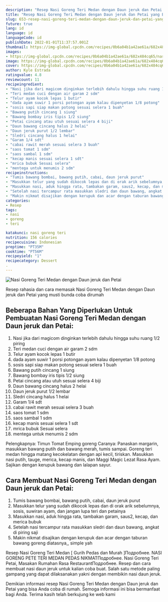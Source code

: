 ```yaml
---
description: "Resep Nasi Goreng Teri Medan dengan Daun jeruk dan Petai yang Bikin Ngiler"
title: "Resep Nasi Goreng Teri Medan dengan Daun jeruk dan Petai yang Bikin Ngiler"
slug: 653-resep-nasi-goreng-teri-medan-dengan-daun-jeruk-dan-petai-yang-bikin-ngiler
future: true
lang: id
language: id
languageCode: id
publishDate: 2022-01-01T11:37:57.001Z 
thumbnail: https://img-global.cpcdn.com/recipes/0b6a04b1a42ae61a/682x484cq65/nasi-goreng-teri-medan-dengan-daun-jeruk-dan-petai-foto-resep-utama.png
images:
- https://img-global.cpcdn.com/recipes/0b6a04b1a42ae61a/682x484cq65/nasi-goreng-teri-medan-dengan-daun-jeruk-dan-petai-foto-resep-utama.png
image: https://img-global.cpcdn.com/recipes/0b6a04b1a42ae61a/682x484cq65/nasi-goreng-teri-medan-dengan-daun-jeruk-dan-petai-foto-resep-utama.png
cover: https://img-global.cpcdn.com/recipes/0b6a04b1a42ae61a/682x484cq65/nasi-goreng-teri-medan-dengan-daun-jeruk-dan-petai-foto-resep-utama.png
author: Kyle Estrada
ratingvalue: 4.8
reviewcount: 11
recipeingredient:
- "Nasi jika dari magicom dinginkan terlebih dahulu hingga suhu ruang 1/2 piring"
- "Teri medan cuci dengan air garam 2 sdm"
- "Telur ayam kocok lepas 1 butir"
- "dada ayam suwir 1 porsi potongan ayam kalau dipenyetan 1/8 potong"
- "sosis sapi siap makan potong sesuai selera 1 buah"
- "Bawang putih cincang 1 siung"
- "Bawang bombay iris tipis 1/2 siung"
- "Petai cincang atau utuh sesuai selera 4 biji"
- "Daun bawang cincang halus 2 helai"
- "Daun jeruk purut 1/2 lembar"
- "Sledri cincang halus 1 helai"
- "Garam 1/4 sdt"
- "cabai rawit merah sesuai selera 3 buah"
- "saos tomat 1 sdm"
- "saos sambal 1 sdm"
- "kecap manis sesuai selera 1 sdt"
- "mrica bubuk Sesuai selera"
- "mentega untuk menumis 2 sdm"
recipeinstructions:
- "Tumis bawang bombai, bawang putih, cabai, daun jeruk purut"
- "Masukkan telur yang sudah dikocok lepas dan di orak arik sebelumnya, sosis, suwiran ayam, dan jangan lupa teri dan petainya"
- "Masukkan nasi, aduk hingga rata, tambakan garam, saus2, kecap, dan merica bubuk"
- "Setelah nasi tercampur rata masukkan sledri dan daun bawang, angkat di piring saji"
- "Makin nikmat disajikan dengan kerupuk dan acar dengan taburan bawang goreng diatasnya,, simple yah"
categories:
- Resep
tags:
- nasi
- goreng
- teri

katakunci: nasi goreng teri 
nutrition: 156 calories
recipecuisine: Indonesian
preptime: "PT35M"
cooktime: "PT56M"
recipeyield: "1"
recipecategory: Dessert
. 
---
```



![Nasi Goreng Teri Medan dengan Daun jeruk dan Petai](https://img-global.cpcdn.com/recipes/0b6a04b1a42ae61a/682x484cq65/nasi-goreng-teri-medan-dengan-daun-jeruk-dan-petai-foto-resep-utama.png)

Resep rahasia dan cara memasak  Nasi Goreng Teri Medan dengan Daun jeruk dan Petai yang musti bunda coba dirumah

<!--inarticleads1-->

## Beberapa Bahan Yang Diperlukan Untuk Pembuatan Nasi Goreng Teri Medan dengan Daun jeruk dan Petai:

1. Nasi jika dari magicom dinginkan terlebih dahulu hingga suhu ruang 1/2 piring
1. Teri medan cuci dengan air garam 2 sdm
1. Telur ayam kocok lepas 1 butir
1. dada ayam suwir 1 porsi potongan ayam kalau dipenyetan 1/8 potong
1. sosis sapi siap makan potong sesuai selera 1 buah
1. Bawang putih cincang 1 siung
1. Bawang bombay iris tipis 1/2 siung
1. Petai cincang atau utuh sesuai selera 4 biji
1. Daun bawang cincang halus 2 helai
1. Daun jeruk purut 1/2 lembar
1. Sledri cincang halus 1 helai
1. Garam 1/4 sdt
1. cabai rawit merah sesuai selera 3 buah
1. saos tomat 1 sdm
1. saos sambal 1 sdm
1. kecap manis sesuai selera 1 sdt
1. mrica bubuk Sesuai selera
1. mentega untuk menumis 2 sdm

Pelengkapnya: Timun Tomat Emping goreng Caranya: Panaskan margarin, masukkan bawang putih dan bawang merah, tumis sampai. Goreng teri medan hingga matang kecokelatan dengan api kecil, tiriskan. Masukkan nasi putih, tauge, merica, kecap manis, dan Maggi Magic Lezat Rasa Ayam. Sajikan dengan kerupuk bawang dan lalapan sayur. 

<!--inarticleads2-->

## Cara Membuat Nasi Goreng Teri Medan dengan Daun jeruk dan Petai:

1. Tumis bawang bombai, bawang putih, cabai, daun jeruk purut
1. Masukkan telur yang sudah dikocok lepas dan di orak arik sebelumnya, sosis, suwiran ayam, dan jangan lupa teri dan petainya
1. Masukkan nasi, aduk hingga rata, tambakan garam, saus2, kecap, dan merica bubuk
1. Setelah nasi tercampur rata masukkan sledri dan daun bawang, angkat di piring saji
1. Makin nikmat disajikan dengan kerupuk dan acar dengan taburan bawang goreng diatasnya,, simple yah


Resep Nasi Goreng Teri Medan [ Gurih Pedas dan Murah ]Подробнее. NASI GORENG PETE TERI MEDAN PEDAS NIKMATПодробнее. Nasi Goreng Teri Petai, Masakan Rumahan Rasa RestaurantПодробнее. Resep dan cara membuat nasi daun jeruk untuk kalian coba buat. Salah satu metode paling gampang yang dapat dilaksanakan yakni dengan membikin nasi daun jeruk. 

Demikian informasi  resep Nasi Goreng Teri Medan dengan Daun jeruk dan Petai   yang bisa Anda coba di rumah. Semoga informasi ini bisa bermanfaat bagi Anda. Terima kasih telah berkujung ke web kami
